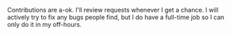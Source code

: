 Contributions are a-ok. I'll review requests whenever I get a chance.
I will actively try to fix any bugs people find, but I do have a full-time job so I can only do it in my off-hours.
